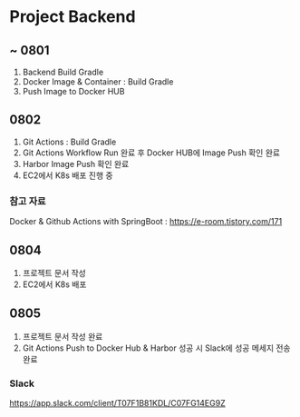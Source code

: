 # Project Backend

## ~ 0801
1. Backend Build Gradle
2. Docker Image & Container : Build Gradle
3. Push Image to Docker HUB

## 0802
1. Git Actions : Build Gradle
2. Git Actions Workflow Run 완료 후 Docker HUB에 Image Push 확인 완료
3. Harbor Image Push 확인 완료
4. EC2에서 K8s 배포 진행 중 

### 참고 자료 
Docker & Github Actions with SpringBoot : https://e-room.tistory.com/171

## 0804
1. 프로젝트 문서 작성
2. EC2에서 K8s 배포

## 0805 
1. 프로젝트 문서 작성 완료
2. Git Actions Push to Docker Hub & Harbor 성공 시 Slack에 성공 메세지 전송 완료

### Slack 
https://app.slack.com/client/T07F1B81KDL/C07FG14EG9Z
